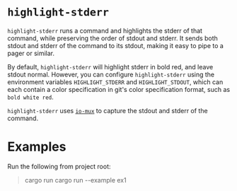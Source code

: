 # `highlight-stderr`

`highlight-stderr` runs a command and highlights the stderr of that command,
while preserving the order of stdout and stderr. It sends both stdout and
stderr of the command to its stdout, making it easy to pipe to a pager or
similar.

By default, `highlight-stderr` will highlight stderr in bold red, and leave
stdout normal. However, you can configure `highlight-stderr` using the
environment variables `HIGHLIGHT_STDERR` and `HIGHLIGHT_STDOUT`, which can each
contain a color specification in git's color specification format, such as
`bold white red`.

`highlight-stderr` uses [`io-mux`](https://crates.io/crates/io-mux) to capture
the stdout and stderr of the command.


# Examples

Run the following from project root:
> cargo run cargo run --example ex1
